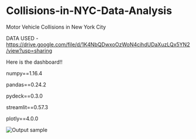 # Collisions-in-NYC-Data-Analysis
Motor Vehicle Collisions in New York City

DATA USED - https://drive.google.com/file/d/1K4NbQDwxoOzWoN4cihdUDaXuzLQx5YN2/view?usp=sharing

Here is the dashboard!!

numpy==1.16.4

pandas==0.24.2

pydeck==0.3.0

streamlit==0.57.3

plotly==4.0.0


![Output sample](https://github.com/dear-s/Collisions-in-NYC-Data-Analysis/blob/master/nyc_project_analysis.gif)
